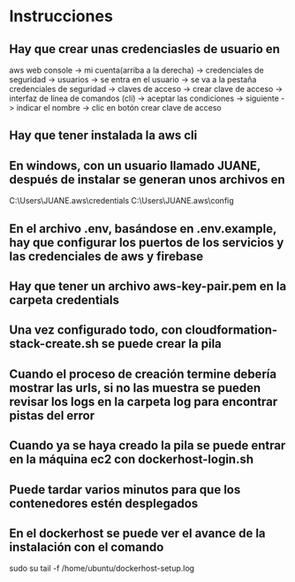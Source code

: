 # Instrucciones

## Hay que crear unas credenciasles de usuario en 
aws web console 
-> mi cuenta(arriba a la derecha)
-> credenciales de seguridad 
-> usuarios 
-> se entra en el usuario
-> se va a la pestaña credenciales de seguridad
-> claves de acceso
-> crear clave de acceso
-> interfaz de línea de comandos (cli)
-> aceptar las condiciones
-> siguiente
-> indicar el nombre
-> clic en botón crear clave de acceso

## Hay que tener instalada la aws cli
## En windows, con un usuario llamado JUANE, después de instalar se generan unos archivos en 
C:\Users\JUANE\.aws\credentials
C:\Users\JUANE\.aws\config

## En el archivo .env, basándose en .env.example, hay que configurar los puertos de los servicios y las credenciales de aws y firebase

## Hay que tener un archivo aws-key-pair.pem en la carpeta credentials

## Una vez configurado todo, con cloudformation-stack-create.sh se puede crear la pila

## Cuando el proceso de creación termine debería mostrar las urls, si no las muestra se pueden revisar los logs en la carpeta log para encontrar pistas del error

## Cuando ya se haya creado la pila se puede entrar en la máquina ec2 con dockerhost-login.sh

## Puede tardar varios minutos para que los contenedores estén desplegados

## En el dockerhost se puede ver el avance de la instalación con el comando 
sudo su
tail -f /home/ubuntu/dockerhost-setup.log